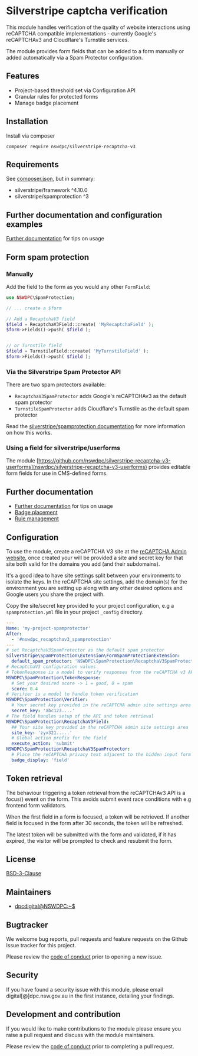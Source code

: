 # Silverstripe captcha verification

This module handles verification of the quality of website interactions using reCAPTCHA compatible implementations - currently Google's reCAPTCHAv3 and Cloudflare's Turnstile services.

The module provides form fields that can be added to a form manually or added automatically via a Spam Protector configuration.

## Features

+ Project-based threshold set via Configuration API
+ Granular rules for protected forms
+ Manage badge placement

## Installation

Install via composer

```shell
composer require nswdpc/silverstripe-recaptcha-v3
```

## Requirements

See [composer.json](./composer.json), but in summary:

+ silverstripe/framework ^4.10.0
+ silverstripe/spamprotection ^3

## Further documentation and configuration examples

[Further documentation](docs/en/001_index.md) for tips on usage

## Form spam protection

### Manually

Add the field to the form as you would any other `FormField`:

```php
use NSWDPC\SpamProtection;

// ... create a $form

// Add a RecaptchaV3 field
$field = RecaptchaV3Field::create( 'MyRecaptchaField' );
$form->Fields()->push( $field );


// or Turnstile field
$field = TurnstileField::create( 'MyTurnstileField' );
$form->Fields()->push( $field );

```

### Via the Silverstripe Spam Protector API

There are two spam protectors available:

- `RecaptchaV3SpamProtector` adds Google's reCAPTCHAv3 as the default spam protector
- `TurnstileSpamProtector` adds Cloudflare's Turnstile as the default spam protector

Read the [silverstripe/spamprotection documentation](https://github.com/silverstripe/silverstripe-spamprotection#configuring) for more information on how this works.

### Using a field for silverstripe/userforms

The module [https://github.com/nswdpc/silverstripe-recaptcha-v3-userforms](nswdpc/silverstripe-recaptcha-v3-userforms) provides editable form fields for use in CMS-defined forms.

## Further documentation

+ [Further documentation](docs/en/001_index.md) for tips on usage
+ [Badge placement](docs/en/001_badge_display.md)
+ [Rule management](docs/en/003_rule_management.md)

## Configuration

To use the module, create a reCAPTCHA V3 site at the [reCAPTCHA Admin website](https://www.google.com/recaptcha/admin), once created your will be provided a site and secret key for that site both valid for the domains you add (and their subdomains).

It's a good idea to have site settings split between your environments to isolate the keys. In the reCAPTCHA site settings, add the domain(s) for the environment you are setting up along with any other desired options and Google users you share the project with.

Copy the site/secret key provided to your project configuration, e.g a `spamprotection.yml` file in your project `_config` directory.

```yaml
---
Name: 'my-project-spamprotector'
After:
  - '#nswdpc_recaptchav3_spamprotection'
---
# set RecaptchaV3SpamProtector as the default spam protector
SilverStripe\SpamProtection\Extension\FormSpamProtectionExtension:
  default_spam_protector: 'NSWDPC\SpamProtection\RecaptchaV3SpamProtector'
# RecaptchaV3 configuration values
# TokenResponse is a model to verify responses from the reCAPTCHA v3 API
NSWDPC\SpamProtection\TokenResponse:
  # Set your desired score -> 1 = good, 0 = spam
  score: 0.4
# Verifier is a model to handle token verification
NSWDPC\SpamProtection\Verifier:
  # Your secret key provided in the reCAPTCHA admin site settings area
  secret_key: 'abc123....'
# The field handles setup of the API and token retrieval
NSWDPC\SpamProtection\RecaptchaV3Field:
  ## Your site key provided in the reCAPTCHA admin site settings area
  site_key: 'zyx321.....'
  # Global action prefix for the field
  execute_action: 'submit'
NSWDPC\SpamProtection\RecaptchaV3SpamProtector:
  # Place the reCAPTCHA privacy text adjacent to the hidden input form field
  badge_display: 'field'
```

## Token retrieval

The behaviour triggering a token retrieval from the reCAPTCHAv3 API is a focus() event on the form. This avoids submit event race conditions with e.g frontend form validators.

When the first field in a form is focused, a token will be retrieved. If another field is focused in the form after 30 seconds, the token will be refreshed.

The latest token will be submitted with the form and validated, if it has expired, the visitor will be prompted to check and resubmit the form.

## License

[BSD-3-Clause](./LICENSE.md)

## Maintainers

+ [dpcdigital@NSWDPC:~$](https://dpc.nsw.gov.au)

## Bugtracker

We welcome bug reports, pull requests and feature requests on the Github Issue tracker for this project.

Please review the [code of conduct](./code-of-conduct.md) prior to opening a new issue.

## Security

If you have found a security issue with this module, please email digital[@]dpc.nsw.gov.au in the first instance, detailing your findings.

## Development and contribution

If you would like to make contributions to the module please ensure you raise a pull request and discuss with the module maintainers.

Please review the [code of conduct](./code-of-conduct.md) prior to completing a pull request.
